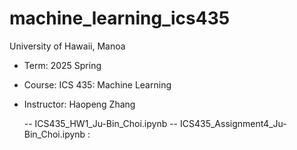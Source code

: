 # machine_learning_ics435
University of Hawaii, Manoa
- Term: 2025 Spring
- Course: ICS 435: Machine Learning
- Instructor: Haopeng Zhang


  -- ICS435_HW1_Ju-Bin_Choi.ipynb
  -- ICS435_Assignment4_Ju-Bin_Choi.ipynb : 

